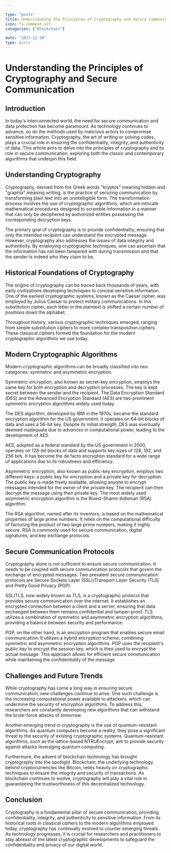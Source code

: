 ```yaml
---

type: "posts"
title: Understanding the Principles of Cryptography and Secure Communication
icon: fa-comment-alt
categories: ["Blockchain"]

date: "2021-12-30"
type: posts
---
```





# Understanding the Principles of Cryptography and Secure Communication

## Introduction

In today's interconnected world, the need for secure communication and data protection has become paramount. As technology continues to advance, so do the methods used by malicious actors to compromise sensitive information. Cryptography, the art of writing or solving codes, plays a crucial role in ensuring the confidentiality, integrity, and authenticity of data. This article aims to delve into the principles of cryptography and its role in secure communication, exploring both the classic and contemporary algorithms that underpin this field.

## Understanding Cryptography

Cryptography, derived from the Greek words "kryptos" meaning hidden and "graphia" meaning writing, is the practice of securing communication by transforming plain text into an unintelligible form. The transformation process involves the use of cryptographic algorithms, which are intricate mathematical procedures designed to scramble information in a manner that can only be deciphered by authorized entities possessing the corresponding decryption keys.

The primary goal of cryptography is to provide confidentiality, ensuring that only the intended recipient can understand the encrypted message. However, cryptography also addresses the issues of data integrity and authenticity. By employing cryptographic techniques, one can ascertain that the information has not been tampered with during transmission and that the sender is indeed who they claim to be.

## Historical Foundations of Cryptography

The origins of cryptography can be traced back thousands of years, with early civilizations developing techniques to conceal sensitive information. One of the earliest cryptographic systems, known as the Caesar cipher, was employed by Julius Caesar to protect military communications. In this substitution cipher, each letter in the plaintext is shifted a certain number of positions down the alphabet.

Throughout history, various cryptographic techniques emerged, ranging from simple substitution ciphers to more complex transposition ciphers. These classical ciphers formed the foundation for the modern cryptographic algorithms we use today.

## Modern Cryptographic Algorithms

Modern cryptographic algorithms can be broadly classified into two categories: symmetric and asymmetric encryption.

Symmetric encryption, also known as secret-key encryption, employs the same key for both encryption and decryption processes. The key is kept secret between the sender and the recipient. The Data Encryption Standard (DES) and the Advanced Encryption Standard (AES) are two prominent symmetric encryption algorithms widely used today.

The DES algorithm, developed by IBM in the 1970s, became the standard encryption algorithm for the US government. It operates on 64-bit blocks of data and uses a 56-bit key. Despite its initial strength, DES was eventually deemed inadequate due to advances in computational power, leading to the development of AES.

AES, adopted as a federal standard by the US government in 2000, operates on 128-bit blocks of data and supports key sizes of 128, 192, and 256 bits. It has become the de facto encryption standard for a wide range of applications due to its robustness and efficiency.

Asymmetric encryption, also known as public-key encryption, employs two different keys: a public key for encryption and a private key for decryption. The public key is made freely available, allowing anyone to encrypt messages intended for the owner of the private key. The recipient can then decrypt the message using their private key. The most widely used asymmetric encryption algorithm is the Rivest-Shamir-Adleman (RSA) algorithm.

The RSA algorithm, named after its inventors, is based on the mathematical properties of large prime numbers. It relies on the computational difficulty of factoring the product of two large prime numbers, making it highly secure. RSA is commonly used for secure communication, digital signatures, and key exchange protocols.

## Secure Communication Protocols

Cryptography alone is not sufficient to ensure secure communication. It needs to be coupled with secure communication protocols that govern the exchange of encrypted messages. Two prevalent secure communication protocols are Secure Sockets Layer (SSL)/Transport Layer Security (TLS) and Pretty Good Privacy (PGP).

SSL/TLS, now widely known as TLS, is a cryptographic protocol that provides secure communication over the internet. It establishes an encrypted connection between a client and a server, ensuring that data exchanged between them remains confidential and tamper-proof. TLS utilizes a combination of symmetric and asymmetric encryption algorithms, providing a balance between security and performance.

PGP, on the other hand, is an encryption program that enables secure email communication. It utilizes a hybrid encryption scheme, combining symmetric and asymmetric encryption algorithms. PGP uses the recipient's public key to encrypt the session key, which is then used to encrypt the actual message. This approach allows for efficient secure communication while maintaining the confidentiality of the message.

## Challenges and Future Trends

While cryptography has come a long way in ensuring secure communication, new challenges continue to arise. One such challenge is the increasing computational power available to attackers, which can undermine the security of encryption algorithms. To address this, researchers are constantly developing new algorithms that can withstand the brute-force attacks of tomorrow.

Another emerging trend in cryptography is the use of quantum-resistant algorithms. As quantum computers become a reality, they pose a significant threat to the security of existing cryptographic systems. Quantum-resistant algorithms, such as the lattice-based NTRUEncrypt, aim to provide security against attacks leveraging quantum computing.

Furthermore, the advent of blockchain technology has brought cryptography into the spotlight. Blockchain, the underlying technology behind cryptocurrencies like Bitcoin, relies heavily on cryptographic techniques to ensure the integrity and security of transactions. As blockchain continues to evolve, cryptography will play a vital role in guaranteeing the trustworthiness of this decentralized technology.

## Conclusion

Cryptography is a fundamental pillar of secure communication, providing confidentiality, integrity, and authenticity to sensitive information. From its historical roots in classical ciphers to the modern algorithms employed today, cryptography has continually evolved to counter emerging threats. As technology progresses, it is crucial for researchers and practitioners to stay abreast of the latest cryptographic developments to safeguard the confidentiality and privacy of our digital world.
